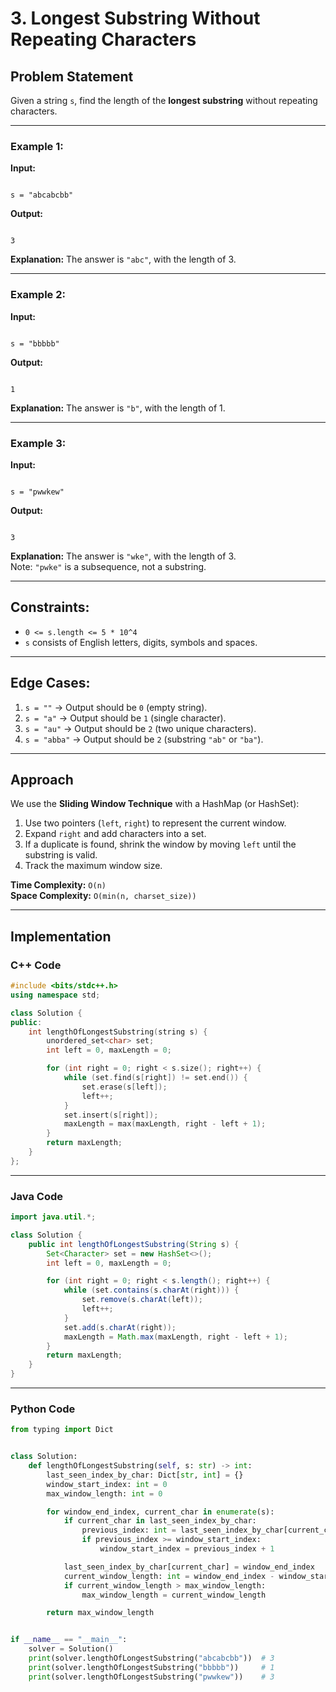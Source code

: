
# 3. Longest Substring Without Repeating Characters

## Problem Statement
Given a string `s`, find the length of the **longest substring** without repeating characters.

---

### Example 1:
**Input:**  
```

s = "abcabcbb"

```
**Output:**  
```

3

```
**Explanation:** The answer is `"abc"`, with the length of 3.

---

### Example 2:
**Input:**  
```

s = "bbbbb"

```
**Output:**  
```

1

```
**Explanation:** The answer is `"b"`, with the length of 1.

---

### Example 3:
**Input:**  
```

s = "pwwkew"

```
**Output:**  
```

3

````
**Explanation:** The answer is `"wke"`, with the length of 3.  
Note: `"pwke"` is a subsequence, not a substring.

---

## Constraints:
- `0 <= s.length <= 5 * 10^4`
- `s` consists of English letters, digits, symbols and spaces.

---

## Edge Cases:
1. `s = ""` → Output should be `0` (empty string).  
2. `s = "a"` → Output should be `1` (single character).  
3. `s = "au"` → Output should be `2` (two unique characters).  
4. `s = "abba"` → Output should be `2` (substring `"ab"` or `"ba"`).

---

## Approach
We use the **Sliding Window Technique** with a HashMap (or HashSet):  

1. Use two pointers (`left`, `right`) to represent the current window.  
2. Expand `right` and add characters into a set.  
3. If a duplicate is found, shrink the window by moving `left` until the substring is valid.  
4. Track the maximum window size.  

**Time Complexity:** `O(n)`  
**Space Complexity:** `O(min(n, charset_size))`

---

## Implementation

### C++ Code
```cpp
#include <bits/stdc++.h>
using namespace std;

class Solution {
public:
    int lengthOfLongestSubstring(string s) {
        unordered_set<char> set;
        int left = 0, maxLength = 0;

        for (int right = 0; right < s.size(); right++) {
            while (set.find(s[right]) != set.end()) {
                set.erase(s[left]);
                left++;
            }
            set.insert(s[right]);
            maxLength = max(maxLength, right - left + 1);
        }
        return maxLength;
    }
};
````

---

### Java Code

```java
import java.util.*;

class Solution {
    public int lengthOfLongestSubstring(String s) {
        Set<Character> set = new HashSet<>();
        int left = 0, maxLength = 0;

        for (int right = 0; right < s.length(); right++) {
            while (set.contains(s.charAt(right))) {
                set.remove(s.charAt(left));
                left++;
            }
            set.add(s.charAt(right));
            maxLength = Math.max(maxLength, right - left + 1);
        }
        return maxLength;
    }
}
```

---

### Python Code

```python
from typing import Dict


class Solution:
    def lengthOfLongestSubstring(self, s: str) -> int:
        last_seen_index_by_char: Dict[str, int] = {}
        window_start_index: int = 0
        max_window_length: int = 0

        for window_end_index, current_char in enumerate(s):
            if current_char in last_seen_index_by_char:
                previous_index: int = last_seen_index_by_char[current_char]
                if previous_index >= window_start_index:
                    window_start_index = previous_index + 1

            last_seen_index_by_char[current_char] = window_end_index
            current_window_length: int = window_end_index - window_start_index + 1
            if current_window_length > max_window_length:
                max_window_length = current_window_length

        return max_window_length


if __name__ == "__main__":
    solver = Solution()
    print(solver.lengthOfLongestSubstring("abcabcbb"))  # 3
    print(solver.lengthOfLongestSubstring("bbbbb"))     # 1
    print(solver.lengthOfLongestSubstring("pwwkew"))    # 3
```

